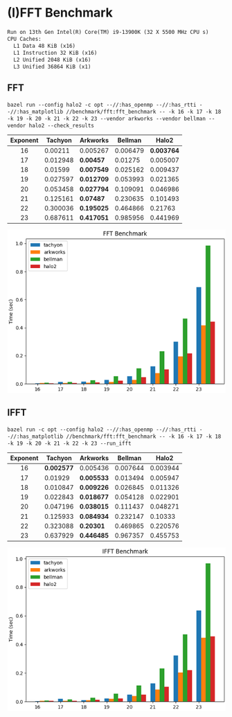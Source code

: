 # (I)FFT Benchmark

```
Run on 13th Gen Intel(R) Core(TM) i9-13900K (32 X 5500 MHz CPU s)
CPU Caches:
  L1 Data 48 KiB (x16)
  L1 Instruction 32 KiB (x16)
  L2 Unified 2048 KiB (x16)
  L3 Unified 36864 KiB (x1)
```

## FFT

```shell
bazel run --config halo2 -c opt --//:has_openmp --//:has_rtti --//:has_matplotlib //benchmark/fft:fft_benchmark -- -k 16 -k 17 -k 18 -k 19 -k 20 -k 21 -k 22 -k 23 --vendor arkworks --vendor bellman --vendor halo2 --check_results
```

| Exponent | Tachyon  | Arkworks     | Bellman  | Halo2        |
| :------: | -------- | ------------ | -------- | ------------ |
|    16    | 0.00211  | 0.005267     | 0.006479 | **0.003764** |
|    17    | 0.012948 | **0.00457**  | 0.01275  | 0.005007     |
|    18    | 0.01599  | **0.007549** | 0.025162 | 0.009437     |
|    19    | 0.027597 | **0.012709** | 0.053993 | 0.021365     |
|    20    | 0.053458 | **0.027794** | 0.109091 | 0.046986     |
|    21    | 0.125161 | **0.07487**  | 0.230635 | 0.101493     |
|    22    | 0.300036 | **0.195025** | 0.464866 | 0.21763      |
|    23    | 0.687611 | **0.417051** | 0.985956 | 0.441969     |

![image](/benchmark/fft/FFT%20Benchmark.png)

## IFFT

```shell
bazel run -c opt --config halo2 --//:has_openmp --//:has_rtti --//:has_matplotlib //benchmark/fft:fft_benchmark -- -k 16 -k 17 -k 18 -k 19 -k 20 -k 21 -k 22 -k 23 --run_ifft
```

| Exponent | Tachyon      | Arkworks     | Bellman  | Halo2    |
| :------: | ------------ | ------------ | -------- | -------- |
|    16    | **0.002577** | 0.005436     | 0.007644 | 0.003944 |
|    17    | 0.01929      | **0.005533** | 0.013494 | 0.005947 |
|    18    | 0.010847     | **0.009226** | 0.026845 | 0.011326 |
|    19    | 0.022843     | **0.018677** | 0.054128 | 0.022901 |
|    20    | 0.047196     | **0.038015** | 0.111437 | 0.048271 |
|    21    | 0.125933     | **0.084934** | 0.232147 | 0.10333  |
|    22    | 0.323088     | **0.20301**  | 0.469865 | 0.220576 |
|    23    | 0.637929     | **0.446485** | 0.967357 | 0.455753 |

![image](/benchmark/fft/IFFT%20Benchmark.png)
